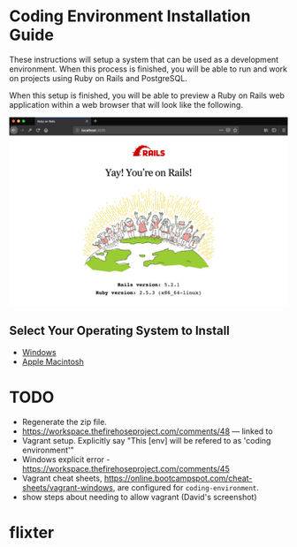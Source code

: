 # Coding Environment Installation Guide

These instructions will setup a system that can be used as a development environment.  When this process is finished, you will be able to run and work on projects using Ruby on Rails and PostgreSQL.

When this setup is finished, you will be able to preview a Ruby on Rails web application within a web browser that will look like the following.

![preview](images/preview.png)

## Select Your Operating System to Install

* [Windows](windows.md)
* [Apple Macintosh](mac.md)


# TODO

* Regenerate the zip file.
* https://workspace.thefirehoseproject.com/comments/48 — linked to
* Vagrant setup.  Explicitly say "This [env] will be refered to as 'coding environment'"
* Windows explicit error - https://workspace.thefirehoseproject.com/comments/45
* Vagrant cheat sheets, https://online.bootcampspot.com/cheat-sheets/vagrant-windows, are configured for `coding-environment`.
* show steps about needing to allow vagrant (David's screenshot)

# flixter
